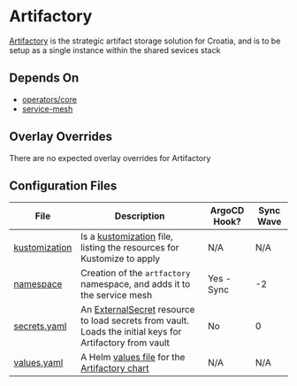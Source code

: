 # Artifactory

[Artifactory](https://jfrog.com/artifactory/) is the strategic artifact storage solution for Croatia, and is to be setup as a single instance within the shared sevices stack

## Depends On

- [operators/core](https://bitbucket.projectcroatia.cloud/projects/DIG/repos/croatia-components/browse/operators/core)
- [service-mesh](https://bitbucket.projectcroatia.cloud/projects/DIG/repos/croatia-components/browse/service-mesh)

## Overlay Overrides

There are no expected overlay overrides for Artifactory

## Configuration Files

| File | Description | ArgoCD Hook? | Sync Wave |
| ---- | ----------- | ------------ | --------- |
| [kustomization](https://bitbucket.projectcroatia.cloud/projects/DIG/repos/croatia-components/browse/artifactory/kustomization.yaml) | Is a [kustomization](https://kubernetes.io/docs/tasks/manage-kubernetes-objects/kustomization/#kustomize-feature-list) file, listing the resources for Kustomize to apply | N/A | N/A |
| [namespace](https://bitbucket.projectcroatia.cloud/projects/DIG/repos/croatia-components/browse/artifactory/namespace.yaml) | Creation of the `artfactory` namespace, and adds it to the service mesh | Yes - Sync | -2 |
| [secrets.yaml](https://bitbucket.projectcroatia.cloud/projects/DIG/repos/croatia-components/browse/artifactory/secrets.yaml) | An [ExternalSecret](https://external-secrets.io/v0.7.2/api/externalsecret/) resource to load secrets from vault. Loads the initial keys for Artifactory from vault | No | 0 |
| [values.yaml](https://bitbucket.projectcroatia.cloud/projects/DIG/repos/croatia-components/browse/artifactory/values.yaml) | A Helm [values file](https://helm.sh/docs/chart_template_guide/values_files/) for the [Artifactory chart](https://github.com/jfrog/charts/tree/master/stable/artifactory) | N/A | N/A |
